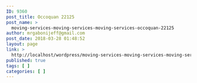 ```yaml
---
ID: 9360
post_title: Occoquan 22125
post_name: >
  moving-services-moving-services-moving-services-occoquan-22125
author: mrgabonijeff@gmail.com
post_date: 2018-03-28 01:48:52
layout: page
link: >
  http://localhost/wordpress/moving-services-moving-services-moving-services-occoquan-22125/
published: true
tags: [ ]
categories: [ ]
---
```

